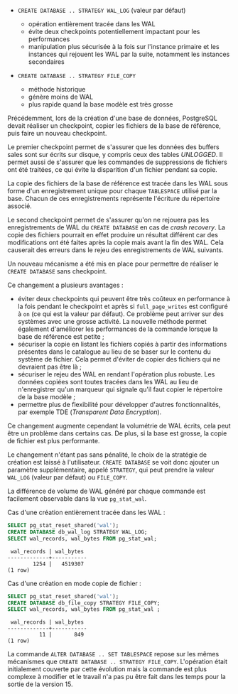 <!--
Les commits sur ce sujet sont :

* https://www.postgresql.org/message-id/E1nZEA7-001vFV-Lj@gemulon.postgresql.org

-->

<div class="slide-content">

 * `CREATE DATABASE .. STRATEGY WAL_LOG` (valeur par défaut)
   + opération entièrement tracée dans les WAL
   + évite deux checkpoints potentiellement impactant pour les performances
   + manipulation plus sécurisée à la fois sur l'instance primaire et les
     instances qui rejouent les WAL par la suite, notamment les instances
     secondaires

 * `CREATE DATABASE .. STRATEGY FILE_COPY`
   + méthode historique
   + génère moins de WAL
   + plus rapide quand la base modèle est très grosse

</div>

<div class="notes">

Précédemment, lors de la création d'une base de données, PostgreSQL devait
réaliser un checkpoint, copier les fichiers de la base de référence, puis faire
un nouveau checkpoint.

Le premier checkpoint permet de s'assurer que les données des buffers sales
sont sur écrits sur disque, y compris ceux des tables _UNLOGGED_. Il permet
aussi de s'assurer que les commandes de suppressions de fichiers ont été
traitées, ce qui évite la disparition d'un fichier pendant sa copie. 

La copie des fichiers de la base de référence est tracée dans les WAL sous forme
d'un enregistrement unique pour chaque `TABLESPACE` utilisé par la base.
Chacun de ces enregistrements représente l'écriture du répertoire associé. 

Le second checkpoint permet de s'assurer qu'on ne rejouera pas les
enregistrements de WAL du `CREATE DATABASE` en cas de _crash recovery_. La
copie des fichiers pourrait en effet produire un résultat différent car des
modifications ont été faites après la copie mais avant la fin des WAL. Cela
causerait des erreurs dans le rejeu des enregistrements de WAL suivants. 

Un nouveau mécanisme a été mis en place pour permettre de réaliser le `CREATE
DATABASE` sans checkpoint.

Ce changement a plusieurs avantages :

* éviter deux checkpoints qui peuvent être très coûteux en performance à la
  fois pendant le checkpoint et après si `full_page_writes` est configuré à
  `on` (ce qui est la valeur par défaut). Ce problème peut arriver  sur des
  systèmes avec une grosse activité. La nouvelle méthode permet également
  d'améliorer les performances de la commande lorsque la base de référence est
  petite ;
* sécuriser la copie en listant les fichiers copiés à partir des informations
  présentes dans le catalogue au lieu de se baser sur le contenu du système de
  fichier. Cela permet d'éviter de copier des fichiers qui ne devraient pas
  être là ;
* sécuriser le rejeu des WAL en rendant l'opération plus robuste. Les données
  copiées sont toutes tracées dans les WAL au lieu de n'enregistrer qu'un
  marqueur qui signale qu'il faut copier le répertoire de la base modèle ;
* permettre plus de flexibilité pour développer d'autres fonctionnalités, par
  exemple TDE (_Transparent Data Encryption_).

Ce changement augmente cependant la volumétrie de WAL écrits, cela peut être un
problème dans certains cas. De plus, si la base est grosse, la copie de fichier
est plus performante.

Le changement n'étant pas sans pénalité, le choix de la stratégie de création
est laissé à l'utilisateur. `CREATE DATABASE` se voit donc ajouter un paramètre
supplémentaire, appelé `STRATEGY`, qui peut prendre la valeur `WAL_LOG` (valeur
par défaut) ou `FILE_COPY`.

La différence de volume de WAL généré par chaque commande est facilement
observable dans la vue `pg_stat_wal`.

Cas d'une création entièrement tracée dans les WAL :

```sql
SELECT pg_stat_reset_shared('wal');
CREATE DATABASE db_wal_log STRATEGY WAL_LOG;
SELECT wal_records, wal_bytes FROM pg_stat_wal;
```
```text
 wal_records | wal_bytes 
-------------+-----------
        1254 |   4519307
(1 row)
```

Cas d'une création en mode copie de fichier :

```sql
SELECT pg_stat_reset_shared('wal');
CREATE DATABASE db_file_copy STRATEGY FILE_COPY;
SELECT wal_records, wal_bytes FROM pg_stat_wal ;
```
```text
 wal_records | wal_bytes 
-------------+-----------
          11 |       849
(1 row)
```

La commande `ALTER DATABASE .. SET TABLESPACE` repose sur les mêmes mécanismes
que `CREATE DATABASE .. STRATEGY FILE_COPY`. L'opération était initialement
couverte par cette évolution mais la commande est plus complexe à modifier et
le travail n'a pas pu être fait dans les temps pour la sortie de la version 15.

</div>
